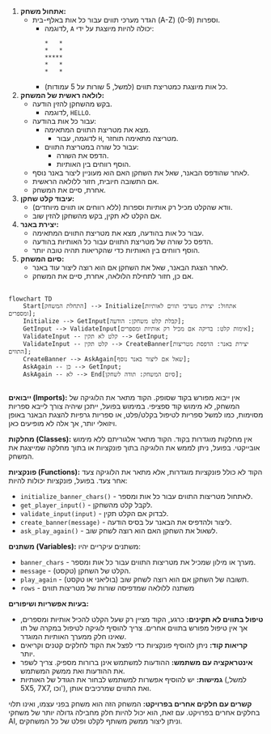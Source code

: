 ## <algorithm>
1. **אתחול משחק:**
   - הגדר מערכי תווים עבור כל אות באלף-בית (A-Z) וספרות (0-9).
     - לדוגמה, `A` יכולה להיות מיוצגת על ידי:
       ```
       *   *
       *   *
       *****
       *   *
       *   *
       ```
     - כל אות מיוצגת כמטריצת תווים (למשל, 5 שורות על 5 עמודות).
2. **לולאה ראשית של המשחק:**
   - בקש מהשחקן להזין הודעה.
     - לדוגמה, `HELLO`.
   - עבור כל אות בהודעה:
     - מצא את מטריצת התווים המתאימה.
       - לדוגמה, עבור `H`, מטריצה מתאימה תוחזר.
     - עבור כל שורה במטריצת התווים:
       - הדפס את השורה.
       - הוסף רווחים בין האותיות.
   - לאחר שהודפס הבאנר, שאל את השחקן האם הוא מעוניין ליצור באנר נוסף.
   - אם התשובה חיובית, חזור ללולאה הראשית.
   - אחרת, סיים את המשחק.
3. **עיבוד קלט שחקן:**
   - וודא שהקלט מכיל רק אותיות וספרות (ללא רווחים או תווים מיוחדים).
   - אם הקלט לא תקין, בקש מהשחקן להזין שוב.
4. **יצירת באנר:**
   - עבור כל אות בהודעה, מצא את מטריצת התווים המתאימה.
   - הדפס כל שורה של מטריצת התווים עבור כל האותיות בהודעה.
   - הוסף רווחים בין האותיות כדי שהקריאות תהיה טובה יותר.
5. **סיום המשחק:**
   - לאחר הצגת הבאנר, שאל את השחקן אם הוא רוצה ליצור עוד באנר.
   - אם כן, חזור לתחילת הלולאה, אחרת, סיים את המשחק.

## <mermaid>
```mermaid
flowchart TD
    Start[התחלת המשחק] --> Initialize[אתחול: יצירת מערכי תווים לאותיות ומספרים];
    Initialize --> GetInput[קבלת קלט משחקן: הודעה];
    GetInput --> ValidateInput[אימות קלט: בדיקה אם מכיל רק אותיות ומספרים];
    ValidateInput -- קלט לא תקין --> GetInput;
    ValidateInput -- קלט תקין --> CreateBanner[יצירת באנר: הדפסת מטריצות התווים];
    CreateBanner --> AskAgain[שאל אם ליצור באנר נוסף];
    AskAgain -- כן --> GetInput;
    AskAgain -- לא --> End[סיום המשחק: תודה לשחקן];
```

## <explanation>
**ייבואים (Imports):**
אין ייבוא מפורש בקוד שסופק. הקוד מתאר את הלוגיקה של המשחק, לא מימוש קוד ספציפי. במימוש בפועל, ייתכן שיהיה צורך לייבא ספריות מסוימות, כמו למשל ספריות לטיפול בקלט/פלט, או ספריות גרפיות להצגת הבאנר באופן ויזואלי יותר, אך אלה לא מופיעים כאן.

**מחלקות (Classes):**
אין מחלקות מוגדרות בקוד. הקוד מתאר אלגוריתם ללא מימוש אובייקטי. בפועל, ניתן לממש את הלוגיקה בתוך פונקציות או בתוך מחלקה שמייצגת את המשחק.

**פונקציות (Functions):**
הקוד לא כולל פונקציות מוגדרות, אלא מתאר את הלוגיקה צעד אחר צעד. בפועל, פונקציות יכולות להיות:
   - `initialize_banner_chars()` - לאתחול מטריצות התווים עבור כל אות ומספר.
   - `get_player_input()` - לקבל קלט מהשחקן.
   - `validate_input(input)` - לבדוק אם הקלט תקין.
   - `create_banner(message)` - ליצור ולהדפיס את הבאנר על בסיס הודעה.
   - `ask_play_again()` - לשאול את השחקן האם הוא רוצה לשחק שוב.

**משתנים (Variables):**
משתנים עיקריים יהיו:
   - `banner_chars` - מערך או מילון שמכיל את מטריצות התווים עבור כל אות ומספר.
   - `message` - הקלט של השחקן (טקסט).
   - `play_again` - תשובה של השחקן אם הוא רוצה לשחק שוב (בוליאני או טקסט).
   - `rows` - משתנה ללולאה שמדפיסה שורות של מטריצות תווים

**בעיות אפשריות ושיפורים:**
   - **טיפול בתווים לא תקינים:** כרגע, הקוד מציין רק שעל הקלט להכיל אותיות ומספרים, אך אין טיפול מפורש בתווים אחרים. צריך להוסיף לוגיקה לטיפול במקרה של תו שאינו חלק ממערך האותיות המוגדר.
   - **קריאות קוד:** ניתן להוסיף פונקציות כדי לפצל את הקוד לחלקים קטנים וקריאים יותר.
   - **אינטראקציה עם משתמש:** ההודעות למשתמש אינן ברורות מספיק. צריך לשפר את ההודעות ואת ממשק המשתמש.
   - **גמישות:** יש להוסיף אפשרות למשתמש לבחור את הגודל של האותיות (למשל, 5X5, 7X7, וכו'), ואת התווים שמרכיבים אותן.

**קשרים עם חלקים אחרים בפרויקט:**
המשחק הזה הוא משחק בפני עצמו, ואינו תלוי בחלקים אחרים בפרויקט. עם זאת, הוא יכול להיות חלק מחבילה גדולה יותר של משחקי AI, וניתן ליצור ממשק משותף לקלט ופלט של כל המשחקים.